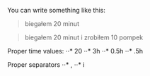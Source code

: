 You can write something like this:
> biegałem 20 minut

> biegałem 20 minut i zrobiłem 10 pompek

Proper time values:
⋅⋅* 20
⋅⋅* 3h
⋅⋅* 0.5h
⋅⋅* .5h

Proper separators
⋅⋅* ,
⋅⋅* i
